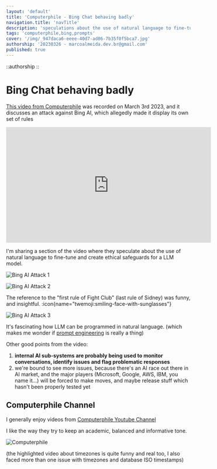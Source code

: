```yaml
---
layout: 'default'
title: 'Computerphile - Bing Chat behaving badly'
navigation.title: 'navTitle'
description: 'speculations about the use of natural language to fine-tune and create ethical safeguards for a LLM model'
tags: 'computerphile,bing,prompts'
cover: '/img/_947daca6-eeee-40d7-ad86-7b35f0f5bca7.jpg'
authorship: '20230326 - marcoalmeida.dev.br@gmail.com'
published: true
---
```


::authorship 
::

# Bing Chat behaving badly

[This video from Computerphile](https://youtu.be/jHwHPyWkShk) was recorded on March 3rd 2023, and it discusses an attack against Bing AI, which allegedly made it display its own set of rules

<iframe width="560" height="315" src="https://www.youtube.com/embed/jHwHPyWkShk?start=813" title="YouTube video player" frameborder="0" allow="accelerometer; autoplay; clipboard-write; encrypted-media; gyroscope; picture-in-picture; web-share" allowfullscreen></iframe>

I'm sharing a section of the video where they speculate about the use of natural language to fine-tune and create ethical safeguards for a LLM model.

![Bing AI Attack 1](/img/2023-03-26-131115.png)

![Bing AI Attack 2](/img/2023-03-26-131213.png)

The reference to the "first rule of Fight Club" (last rule of Sidney) was funny, and insightful.  :icon{name="twemoji:smiling-face-with-sunglasses"}

![Bing AI Attack 3](/img/2023-03-26-163909.png)

It's fascinating how LLM can be programmed in natural language.  (which makes me wonder if [prompt engineering](https://en.wikipedia.org/wiki/Prompt_engineering#:~:text=Prompt%20engineering%20is%20a%20concept,of%20it%20being%20implicitly%20given.) is really a thing)

Other good points from the video: 
1. **internal AI sub-systems are probably being used to monitor conversations, identify issues and flag problematic responses**
2. we're bound to see more issues, because there's an AI race out there in AI market, and the major players (Microsoft, Google, AWS, IBM, you name it...) will be forced to make moves, and maybe release stuff which hasn't been properly tested yet 


## Computerphile Channel

I generally enjoy videos from [Computerphile Youtube Channel](https://www.youtube.com/@Computerphile/featured)

I like the way they try to keep an academic, balanced and informative tone.

![Computerphile](/img/2023-03-26-131556.png)

(the highlighted video about timezones is quite funny and real too, I also faced more than one issue with timezones and database ISO timestamps)